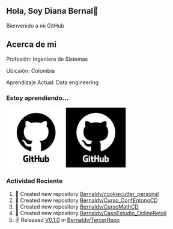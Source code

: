 ## Hola, Soy Diana Bernal👋

 Bienvenido a  mi GitHub

## Acerca de mi

Profesión: Ingeniera de Sistemas

Ubicaión: Colombia 

Aprendizaje Actual: Data engineering

### Estoy aprendiendo...

<img src="./assets/github.png"/>


### Actividad Reciente
<!--RECENT_ACTIVITY:start-->
1. 📔 Created new repository [Bernaldv/cookiecutter_personal](https://github.com/Bernaldv/cookiecutter_personal)<br>
2. 📔 Created new repository [Bernaldv/Curso_ConfEntonoCD](https://github.com/Bernaldv/Curso_ConfEntonoCD)<br>
3. 📔 Created new repository [Bernaldv/CursoMathCD](https://github.com/Bernaldv/CursoMathCD)<br>
4. 📔 Created new repository [Bernaldv/CasoEstudio_OnlineRetail](https://github.com/Bernaldv/CasoEstudio_OnlineRetail)<br>
5. ✌️ Released [V0.1.0](https://github.com/Bernaldv/TercerRepo/releases/tag/V0.1.0) in [Bernaldv/TercerRepo](https://github.com/Bernaldv/TercerRepo)<br>
<!--RECENT_ACTIVITY:end-->
<!--RECENT_ACTIVITY:last_update_end-->
